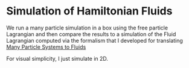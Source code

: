 # Simulation of Hamiltonian Fluids

We run a many particle simulation in a box using the 
free particle Lagrangian and then compare the results to
a simulation of the Fluid Lagrangian computed via the 
formalism that I developed for translating
[Many Particle Systems to Fluids](https://physics.stackexchange.com/questions/335603/least-action-with-local-equilibrium)

For visual simplicity, I just simulate in 2D.
